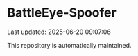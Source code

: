 # BattleEye-Spoofer

Last updated: 2025-06-20 09:07:06

This repository is automatically maintained.
